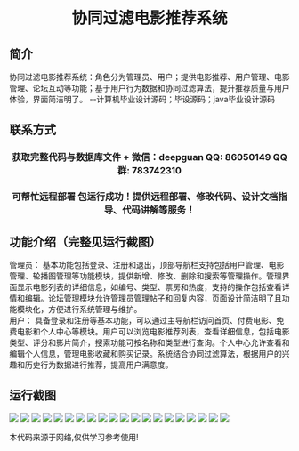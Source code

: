 <p><h1 align="center">协同过滤电影推荐系统</h1></p>

## 简介
协同过滤电影推荐系统：角色分为管理员、用户；提供电影推荐、用户管理、电影管理、论坛互动等功能；基于用户行为数据和协同过滤算法，提升推荐质量与用户体验，界面简洁明了。    --计算机毕业设计源码；毕设源码；java毕业设计源码


## 联系方式
<p><h3 align="center">获取完整代码与数据库文件 + 微信：deepguan QQ: 86050149 QQ群: 783742310</h3></p>
<p><h3 align="center">可帮忙远程部署 包运行成功！提供远程部署、修改代码、设计文档指导、代码讲解等服务！</h3></p>

## 功能介绍（完整见运行截图）
管理员： 基本功能包括登录、注册和退出，顶部导航栏支持包括用户管理、电影管理、轮播图管理等功能模块，提供新增、修改、删除和搜索等管理操作。管理界面显示电影列表的详细信息，如编号、类型、票房和热度，支持的操作包括查看详情和编辑。论坛管理模块允许管理员管理帖子和回复内容，页面设计简洁明了且功能模块化，方便进行系统管理与维护。  
用户： 具备登录和注册等基本功能，可以通过主导航栏访问首页、付费电影、免费电影和个人中心等模块。用户可以浏览电影推荐列表，查看详细信息，包括电影类型、评分和影片简介，搜索功能可按名称和类型进行查询。个人中心允许查看和编辑个人信息，管理电影收藏和购买记录。系统结合协同过滤算法，根据用户的兴趣和历史行为数据进行推荐，提高用户满意度。


## 运行截图
![](https://bs-1329754181.cos.ap-shanghai.myqcloud.com/spring/CollaborativeFilteringMovieRecommendationSystem/img/001.jpg)
![](https://bs-1329754181.cos.ap-shanghai.myqcloud.com/spring/CollaborativeFilteringMovieRecommendationSystem/img/002.jpg)
![](https://bs-1329754181.cos.ap-shanghai.myqcloud.com/spring/CollaborativeFilteringMovieRecommendationSystem/img/003.jpg)
![](https://bs-1329754181.cos.ap-shanghai.myqcloud.com/spring/CollaborativeFilteringMovieRecommendationSystem/img/004.jpg)
![](https://bs-1329754181.cos.ap-shanghai.myqcloud.com/spring/CollaborativeFilteringMovieRecommendationSystem/img/005.jpg)
![](https://bs-1329754181.cos.ap-shanghai.myqcloud.com/spring/CollaborativeFilteringMovieRecommendationSystem/img/006.jpg)
![](https://bs-1329754181.cos.ap-shanghai.myqcloud.com/spring/CollaborativeFilteringMovieRecommendationSystem/img/007.jpg)
![](https://bs-1329754181.cos.ap-shanghai.myqcloud.com/spring/CollaborativeFilteringMovieRecommendationSystem/img/008.jpg)
![](https://bs-1329754181.cos.ap-shanghai.myqcloud.com/spring/CollaborativeFilteringMovieRecommendationSystem/img/009.jpg)
![](https://bs-1329754181.cos.ap-shanghai.myqcloud.com/spring/CollaborativeFilteringMovieRecommendationSystem/img/010.jpg)
![](https://bs-1329754181.cos.ap-shanghai.myqcloud.com/spring/CollaborativeFilteringMovieRecommendationSystem/img/011.jpg)
![](https://bs-1329754181.cos.ap-shanghai.myqcloud.com/spring/CollaborativeFilteringMovieRecommendationSystem/img/012.jpg)
![](https://bs-1329754181.cos.ap-shanghai.myqcloud.com/spring/CollaborativeFilteringMovieRecommendationSystem/img/013.jpg)
![](https://bs-1329754181.cos.ap-shanghai.myqcloud.com/spring/CollaborativeFilteringMovieRecommendationSystem/img/014.jpg)
![](https://bs-1329754181.cos.ap-shanghai.myqcloud.com/spring/CollaborativeFilteringMovieRecommendationSystem/img/015.jpg)
![](https://bs-1329754181.cos.ap-shanghai.myqcloud.com/spring/CollaborativeFilteringMovieRecommendationSystem/img/016.jpg)
![](https://bs-1329754181.cos.ap-shanghai.myqcloud.com/spring/CollaborativeFilteringMovieRecommendationSystem/img/017.jpg)
![](https://bs-1329754181.cos.ap-shanghai.myqcloud.com/spring/CollaborativeFilteringMovieRecommendationSystem/img/018.jpg)
![](https://bs-1329754181.cos.ap-shanghai.myqcloud.com/spring/CollaborativeFilteringMovieRecommendationSystem/img/019.jpg)
![](https://bs-1329754181.cos.ap-shanghai.myqcloud.com/spring/CollaborativeFilteringMovieRecommendationSystem/img/020.jpg)

<p>本代码来源于网络,仅供学习参考使用!</p>
